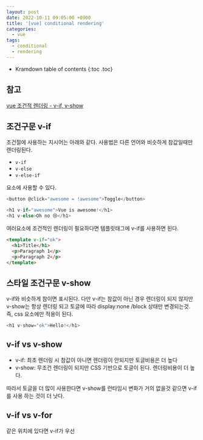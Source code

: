 ```yaml
---
layout: post
date: 2022-10-11 09:05:00 +0900
title: '[vue] conditional rendering'
categories:
  - vue
tags:
  - conditional
  - rendering
---
```


* Kramdown table of contents
{:toc .toc}

## 참고

[vue 조건적 렌더링 - v-if, v-show](https://vuejs.org/guide/essentials/conditional.html)


## 조건구문 v-if

조건절에 사용하는 지시어는 아래와 같다. 사용법은 다른 언어와 비슷하게 참값일때만 렌더링된다. 

- `v-if`
- `v-else`
- `v-else-if`

요소에 사용할 수 있다. 

```js
<button @click="awesome = !awesome">Toggle</button>

<h1 v-if="awesome">Vue is awesome!</h1>
<h1 v-else>Oh no 😢</h1>
```


여러요소에 조건적인 렌더링이 필요하다면 템플릿태그에 v-if를 사용하면 된다. 

```html
<template v-if="ok">
  <h1>Title</h1>
  <p>Paragraph 1</p>
  <p>Paragraph 2</p>
</template>
```



## 스타일 조건구문 v-show

v-if와 비슷하게 참이면 표시된다. 다만 v-if는 참값이 아닌 경우 렌더링이 되지 않지만 v-show는 항상 렌더링 되고 토글에 따라 display:none /block 상태만 변경되는것. 즉, css 요소에만 적용이 된다. 

```js
<h1 v-show="ok">Hello!</h1>
```


## v-if vs v-show

- v-if: 최초 렌더링 시 참값이 아니면 렌더링이 안되지만 토글비용은 더 높다
- v-show: 무조건 렌더링이 되지만 CSS 기반으로 토글이 된다. 렌더링비용이 더 높다. 

따라서 토글을 더 많이 사용한다면  v-show를 런타임시 변화가 거의 없을것 같으면  v-if를 사용 하는 것이 더 낫다. 



## v-if vs v-for

같은 위치에 있다면 v-if가 우선
